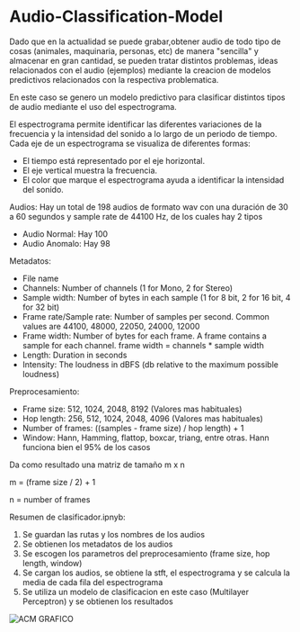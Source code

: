 # Audio-Classification-Model

Dado que en la actualidad se puede grabar,obtener audio de todo tipo de cosas (animales, maquinaria, personas, etc) de manera "sencilla" y almacenar en gran cantidad, se pueden tratar distintos problemas, ideas relacionados con el audio (ejemplos) mediante la creacion de modelos predictivos relacionados con la respectiva problematica.

En este caso se genero un modelo predictivo para clasificar distintos tipos de audio mediante el uso del espectrograma.

El espectrograma permite identificar las diferentes variaciones de la frecuencia y la intensidad del sonido a lo largo de un periodo de tiempo.
Cada eje de un espectrograma se visualiza de diferentes formas:

- El tiempo está representado por el eje horizontal.
- El eje vertical muestra la frecuencia.
- El color que marque el espectrograma ayuda a identificar la intensidad del sonido.


Audios: Hay un total de 198 audios de formato wav con una duración de 30 a 60 segundos y sample rate de 44100 Hz, de los cuales hay 2 tipos

- Audio Normal: Hay 100
- Audio Anomalo: Hay 98

Metadatos:

- File name
- Channels: Number of channels (1 for Mono, 2 for Stereo)
- Sample width: Number of bytes in each sample (1 for 8 bit, 2 for 16 bit, 4 for 32 bit)
- Frame rate/Sample rate: Number of samples per second. Common values are 44100, 48000, 22050, 24000, 12000
- Frame width: Number of bytes for each frame. A frame contains a sample for each channel. frame width = channels * sample width
- Length: Duration in seconds
- Intensity: The loudness in dBFS (db relative to the maximum possible loudness)

Preprocesamiento:

- Frame size: 512, 1024, 2048, 8192 (Valores mas habituales) 
- Hop length: 256, 512, 1024, 2048, 4096 (Valores mas habituales)
- Number of frames: ((samples - frame size) / hop length) + 1
- Window: Hann, Hamming, flattop, boxcar, triang, entre otras. Hann funciona bien el 95% de los casos



Da como resultado una matriz de tamaño m x n

m = (frame size / 2) + 1

n = number of frames

Resumen de clasificador.ipnyb:

1) Se guardan las rutas  y los nombres de los audios
2) Se obtienen los metadatos de los audios
3) Se escogen los parametros del preprocesamiento (frame size, hop length, window)
4) Se cargan los audios, se obtiene la stft, el espectrograma y se calcula la media de cada fila del espectrograma
5) Se utiliza un modelo de clasificacion en este caso (Multilayer Perceptron) y se obtienen los resultados

![ACM GRAFICO](https://user-images.githubusercontent.com/118764182/208528333-e0eddadf-9b58-4ca0-be3c-265724144fea.png)


